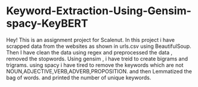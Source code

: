 # Keyword-Extraction-Using-Gensim-spacy-KeyBERT

Hey! This is an assignment project for Scalenut. 
In this project i have scrapped data from the websites as shown in urls.csv using BeautifulSoup.
Then I have clean the data using regex and preprocessed the data , removed the stopwords.
Using gensim , i have treid to create bigrams and trigrams.
using spacy i have tired to remove the keywords which are not NOUN,ADJECTIVE,VERB,ADVERB,PROPOSITION.
and then Lemmatized the bag of words.
and printed the number of unique keywords.
